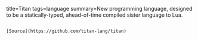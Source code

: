title=Titan
tags=language
summary=New programming language, designed to be a statically-typed, ahead-of-time compiled sister language to Lua.
~~~~~~

[Source](https://github.com/titan-lang/titan)

